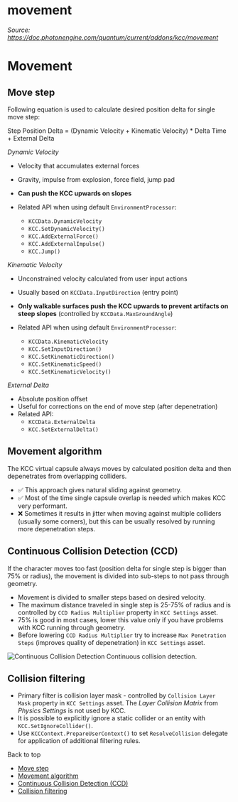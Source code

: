 # movement

_Source: https://doc.photonengine.com/quantum/current/addons/kcc/movement_

# Movement

## Move step

Following equation is used to calculate desired position delta for single move step:

Step Position Delta = (Dynamic Velocity + Kinematic Velocity) \* Delta Time + External Delta

_Dynamic Velocity_

- Velocity that accumulates external forces
- Gravity, impulse from explosion, force field, jump pad
- **Can push the KCC upwards on slopes**
- Related API when using default `EnvironmentProcessor`:

  - `KCCData.DynamicVelocity`
  - `KCC.SetDynamicVelocity()`
  - `KCC.AddExternalForce()`
  - `KCC.AddExternalImpulse()`
  - `KCC.Jump()`

_Kinematic Velocity_

- Unconstrained velocity calculated from user input actions
- Usually based on `KCCData.InputDirection` (entry point)
- **Only walkable surfaces push the KCC upwards to prevent artifacts on steep slopes** (controlled by `KCCData.MaxGroundAngle`)
- Related API when using default `EnvironmentProcessor`:

  - `KCCData.KinematicVelocity`
  - `KCC.SetInputDirection()`
  - `KCC.SetKinematicDirection()`
  - `KCC.SetKinematicSpeed()`
  - `KCC.SetKinematicVelocity()`

_External Delta_

- Absolute position offset
- Useful for corrections on the end of move step (after depenetration)
- Related API:
  - `KCCData.ExternalDelta`
  - `KCC.SetExternalDelta()`

## Movement algorithm

The KCC virtual capsule always moves by calculated position delta and then depenetrates from overlapping colliders.

- ✅ This approach gives natural sliding against geometry.
- ✅ Most of the time single capsule overlap is needed which makes KCC very performant.
- ❌ Sometimes it results in jitter when moving against multiple colliders (usually some corners), but this can be usually resolved by running more depenetration steps.

## Continuous Collision Detection (CCD)

If the character moves too fast (position delta for single step is bigger than 75% or radius), the movement is divided into sub-steps to not pass through geometry.

- Movement is divided to smaller steps based on desired velocity.
- The maximum distance traveled in single step is 25-75% of radius and is controlled by `CCD Radius Multiplier` property in `KCC Settings` asset.
- 75% is good in most cases, lower this value only if you have problems with KCC running through geometry.
- Before lowering `CCD Radius Multiplier` try to increase `Max Penetration Steps` (improves quality of depenetration) in `KCC Settings` asset.

![Continuous Collision Detection](https://doc.photonengine.com/docs/img/quantum/v3/addons/kcc/ccd-feature.jpg)
Continuous collision detection.
## Collision filtering

- Primary filter is collision layer mask - controlled by `Collision Layer Mask` property in `KCC Settings` asset. The _Layer Collision Matrix_ from _Physics Settings_ is not used by KCC.
- It is possible to explicitly ignore a static collider or an entity with `KCC.SetIgnoreCollider()`.
- Use `KCCContext.PrepareUserContext()` to set `ResolveCollision` delegate for application of additional filtering rules.

Back to top

- [Move step](#move-step)
- [Movement algorithm](#movement-algorithm)
- [Continuous Collision Detection (CCD)](#continuous-collision-detection-ccd)
- [Collision filtering](#collision-filtering)